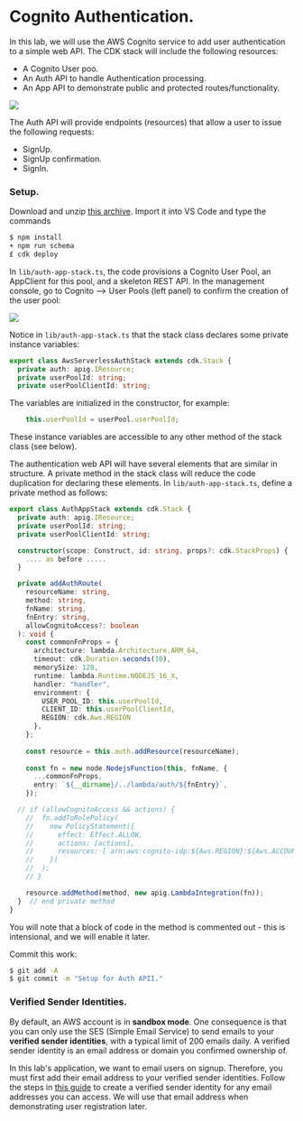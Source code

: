 # Cognito Authentication.

In this lab, we will use the AWS Cognito service to add user authentication to a simple web API. The CDK stack will include the following resources:

+ A Cognito User poo.
+ An Auth API to handle Authentication processing.
+ An App API to demonstrate public and protected routes/functionality.

![][arch]

The Auth API will provide endpoints (resources) that allow a user to issue the following requests:

+ SignUp.
+ SignUp confirmation.
+ SignIn.


### Setup.

Download and unzip [this archive][start]. Import it into VS Code and type the commands
~~~bash
$ npm install
+ npm run schema
£ cdk deploy
~~~
In `lib/auth-app-stack.ts`, the code provisions a Cognito User Pool, an AppClient for this pool, and a skeleton REST API. In the management console, go to Cognito --> User Pools (left panel) to confirm the creation of the user pool:

![][userpool]

Notice in `lib/auth-app-stack.ts` that the stack class declares some private instance variables:
~~~ts
export class AwsServerlessAuthStack extends cdk.Stack {
  private auth: apig.IResource;
  private userPoolId: string;
  private userPoolClientId: string;
~~~
The variables are initialized in the constructor, for example:
~~~ts
    this.userPoolId = userPool.userPoolId;
~~~
These instance variables are accessible to any other method of the stack class (see below). 

The authentication web API will have several elements that are similar in structure. A private method in the stack class will reduce the code duplication for declaring these elements. In `lib/auth-app-stack.ts`, define a private method as follows:
~~~ts
export class AuthAppStack extends cdk.Stack {
  private auth: apig.IResource;
  private userPoolId: string;
  private userPoolClientId: string;

  constructor(scope: Construct, id: string, props?: cdk.StackProps) {
    .... as before .....
  }

  private addAuthRoute(
    resourceName: string,
    method: string,
    fnName: string,
    fnEntry: string,
    allowCognitoAccess?: boolean
  ): void {
    const commonFnProps = {
      architecture: lambda.Architecture.ARM_64,
      timeout: cdk.Duration.seconds(10),
      memorySize: 128,
      runtime: lambda.Runtime.NODEJS_16_X,
      handler: "handler",
      environment: {
        USER_POOL_ID: this.userPoolId,
        CLIENT_ID: this.userPoolClientId,
        REGION: cdk.Aws.REGION
      },
    };
    
    const resource = this.auth.addResource(resourceName);
    
    const fn = new node.NodejsFunction(this, fnName, {
      ...commonFnProps,
      entry: `${__dirname}/../lambda/auth/${fnEntry}`,
    });

  // if (allowCognitoAccess && actions) {
    //  fn.addToRolePolicy(
    //    new PolicyStatement({
    //      effect: Effect.ALLOW,
    //      actions: [actions],
    //      resources: [`arn:aws:cognito-idp:${Aws.REGION}:${Aws.ACCOUNT_ID}:userpool/${this.userPoolId}`],
    //    })
    //  );
    // }

    resource.addMethod(method, new apig.LambdaIntegration(fn));
  }  // end private method
}
~~~
You will note that a block of code in the method is commented out - this is intensional, and we will enable it later.

Commit this work:
~~~bash
$ git add -A
$ git commit -m "Setup for Auth APII."
~~~

### Verified Sender Identities.

By default, an AWS account is in __sandbox mode__. One consequence is that you can only use the SES (Simple Email Service) to send emails to your __verified sender identities__, with a typical limit of 200 emails daily. A verified sender identity is an email address or domain you confirmed ownership of. 

In this lab's application, we want to email users on signup. Therefore, you must first add their email address to your verified sender identities. Follow the steps in [this guide][vsi] to create a verified sender identity for any email addresses you can access. We will use that email address when demonstrating user registration later.

[arch]: ./img/arch.png
[start]: ./archive/start.zip
[userpool]: ./img/userpool.png
[vsi]: https://docs.aws.amazon.com/ses/latest/dg/creating-identities.html#verify-email-addresses-procedure